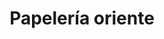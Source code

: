---
title: "Papelería oriente"
url: /puerto-la-cruz/papeleria-oriente-calle-libertad/
shop: material de oficina
---